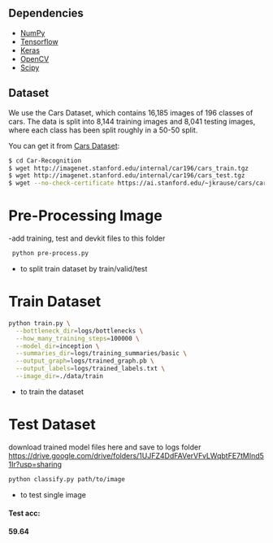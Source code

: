 ## Dependencies

- [NumPy](http://docs.scipy.org/doc/numpy-1.10.1/user/install.html)
- [Tensorflow](https://www.tensorflow.org/versions/r0.8/get_started/os_setup.html)
- [Keras](https://keras.io/#installation)
- [OpenCV](https://opencv-python-tutroals.readthedocs.io/en/latest/)
- [Scipy](https://www.scipy.org/)

## Dataset
We use the Cars Dataset, which contains 16,185 images of 196 classes of cars. The data is split into 8,144 training images and 8,041 testing images, where each class has been split roughly in a 50-50 split.

You can get it from [Cars Dataset](https://ai.stanford.edu/~jkrause/cars/car_dataset.html):

```bash
$ cd Car-Recognition
$ wget http://imagenet.stanford.edu/internal/car196/cars_train.tgz
$ wget http://imagenet.stanford.edu/internal/car196/cars_test.tgz
$ wget --no-check-certificate https://ai.stanford.edu/~jkrause/cars/car_devkit.tgz
```

# Pre-Processing Image
-add training, test and devkit files to this folder

```bash
 python pre-process.py 
```
- to split train dataset by train/valid/test

# Train Dataset
```bash
python train.py \
  --bottleneck_dir=logs/bottlenecks \
  --how_many_training_steps=100000 \
  --model_dir=inception \
  --summaries_dir=logs/training_summaries/basic \
  --output_graph=logs/trained_graph.pb \
  --output_labels=logs/trained_labels.txt \
  --image_dir=./data/train
```
- to train the dataset

# Test Dataset
download trained model files here and save to logs folder
https://drive.google.com/drive/folders/1UJFZ4DdFAVerVFvLWqbtFE7tMInd51Ir?usp=sharing
```bash
python classify.py path/to/image 
```
- to test single image 

#### Test acc:
**59.64**

